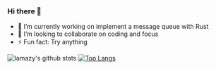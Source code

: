 ### Hi there 👋

- 🔭 I’m currently working on implement a message queue with Rust
- 🌱 I’m looking to collaborate on coding and focus
- ⚡ Fun fact: Try anything

![Iamazy's github stats](https://github-readme-stats.vercel.app/api?username=iamazy&show_icons=true)
[![Top Langs](https://github-readme-stats.vercel.app/api/top-langs/?username=iamazy&hide=css,html&plang_row_items=1)](https://github.com/iamazy)
